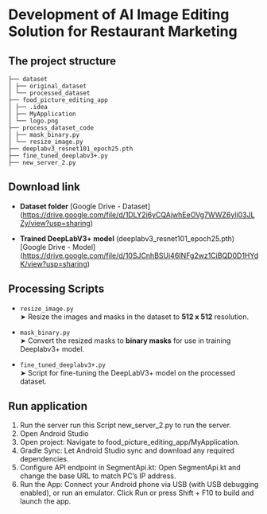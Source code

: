 # Development of AI Image Editing Solution for Restaurant Marketing
## The project structure
```
├── dataset
│ ├── original_dataset
│ └── processed_dataset
├── food_picture_editing_app
│ ├── .idea
│ ├── MyApplication
│ └── logo.png
├── process_dataset_code
│ ├── mask_binary.py
│ └── resize_image.py
├── deeplabv3_resnet101_epoch25.pth
├── fine_tuned_deeplabv3+.py
├── new_server_2.py
```

## Download link
- **Dataset folder**
  [Google Drive - Dataset]  (https://drive.google.com/file/d/1DLY2i6yCQAjwhEeOVg7WWZ6ylj03JLZy/view?usp=sharing)
  
- **Trained DeepLabV3+ model** (deeplabv3_resnet101_epoch25.pth)
  [Google Drive - Model] (https://drive.google.com/file/d/10SJCnhBSUj46INFg2wz1CiBQD0D1HYdK/view?usp=sharing)
  
## Processing Scripts
- `resize_image.py`  
  ➤ Resize the images and masks in the dataset to **512 x 512** resolution.
  
- `mask_binary.py`  
  ➤ Convert the resized masks to **binary masks** for use in training Deeplabv3+ model.

- `fine_tuned_deeplabv3+.py`  
  ➤ Script for fine-tuning the DeepLabV3+ model on the processed dataset.

## Run application
1. Run the server
   run this Script new_server_2.py to run the server.
2. Open Android Studio
3. Open project:
   Navigate to food_picture_editing_app/MyApplication.
4. Gradle Sync:
   Let Android Studio sync and download any required dependencies.
5. Configure API endpoint in SegmentApi.kt:
   Open SegmentApi.kt and change the base URL to match PC’s IP address.
6. Run the App:
   Connect your Android phone via USB (with USB debugging enabled), or run an emulator.
   Click Run or press Shift + F10 to build and launch the app.
